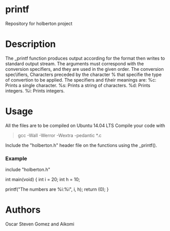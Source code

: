 # printf
Repository for holberton project

# Description
The _printf function produces output according for the format then writes to standard output stream.
The arguments must correspond with the conversion specifiers, and they are used in the given order. The conversion spec\ifiers, Characters preceded by the character % that specifie the type of convertion to be applied. The specifiers and t\heir meanings are:
%c: Prints a single character.
%s: Prints a string of characters.
%d: Prints integers.
%i: Prints integers.

# Usage
All the files are to be compiled on Ubuntu 14.04 LTS Compile your code with
> gcc -Wall -Werror -Wextra -pedantic *.c

Include the "holberton.h" header file on the functions using the _printf().

### Example

include "holberton.h"

int main(void) { int i = 20; int h = 10;

printf("The numbers are %i:%i", i, h);
return (0);
}
# Authors
Oscar Steven Gomez
and Aikomi